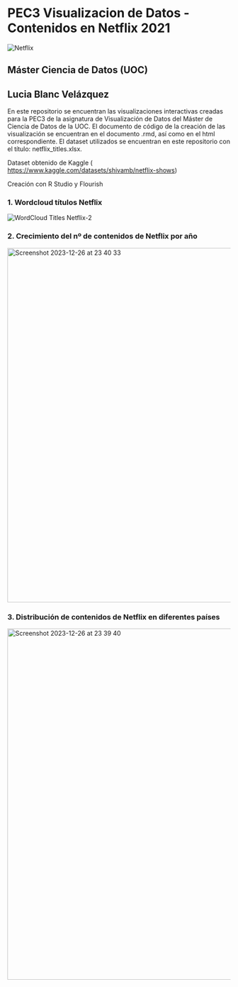 # PEC3 Visualizacion de Datos - Contenidos en Netflix 2021

![Netflix](https://github.com/LuciaBlancV/PEC3_Visualizacion/assets/148953141/40d365d5-fd4d-434a-a0c1-36d8ddf656a9)




## Máster Ciencia de Datos (UOC)

## Lucia Blanc Velázquez

En este repositorio se encuentran las visualizaciones interactivas creadas para la PEC3 de la asignatura de Visualización de Datos del Máster de Ciencia de Datos de la UOC.
El documento de código de la creación de las visualización se encuentran en el documento .rmd, así como en el html correspondiente. El dataset utilizados se encuentran en este repositorio con el título: netflix_titles.xlsx.

Dataset obtenido de Kaggle ( https://www.kaggle.com/datasets/shivamb/netflix-shows)

Creación con R Studio y Flourish



### 1. Wordcloud títulos Netflix

![WordCloud Titles Netflix-2](https://github.com/LuciaBlancV/PEC3_Visualizacion/assets/148953141/9c0c4ecf-1f30-4a53-984e-a3d6340ca722)






### 2. Crecimiento del nº de contenidos de Netflix por año

<img width="799" alt="Screenshot 2023-12-26 at 23 40 33" src="https://github.com/LuciaBlancV/PEC3_Visualizacion/assets/148953141/7c5de856-dd2a-4f78-88fb-a43a4da0ecba">







### 3. Distribución de contenidos de Netflix en diferentes países

<img width="792" alt="Screenshot 2023-12-26 at 23 39 40" src="https://github.com/LuciaBlancV/PEC3_Visualizacion/assets/148953141/a8f99c53-f2db-4a82-b409-48676499ee8e">







